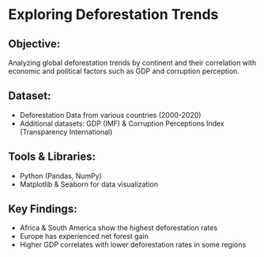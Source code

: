 # Exploring Deforestation Trends

## Objective:
Analyzing global deforestation trends by continent and their correlation with economic and political factors such as GDP and corruption perception.

## Dataset:
- Deforestation Data from various countries (2000-2020)
- Additional datasets: GDP (IMF) & Corruption Perceptions Index (Transparency International)

## Tools & Libraries:
- Python (Pandas, NumPy)
- Matplotlib & Seaborn for data visualization

## Key Findings:
- Africa & South America show the highest deforestation rates
- Europe has experienced net forest gain
- Higher GDP correlates with lower deforestation rates in some regions
